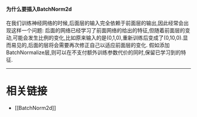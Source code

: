 #### 为什么要插入BatchNorm2d
在我们训练神经网络的时候,后面层的输入完全依赖于前面层的输出,因此经常会出现这样一个问题:
后面的网络已经学习了前面网络的给出的特征,但随着前面层的变动,可能会发生比例的变化,比如原来输入的是(0,1,0),重新训练后变成了(0,10,0).显而易见的,后面的层将会需要再次修正自己以适应前面层的变化.
假如添加BatchNormalize层,则可以在不支付额外训练参数代价的同时,保留已学习到的特征.

---
# 相关链接
- [[BatchNorm2d]]